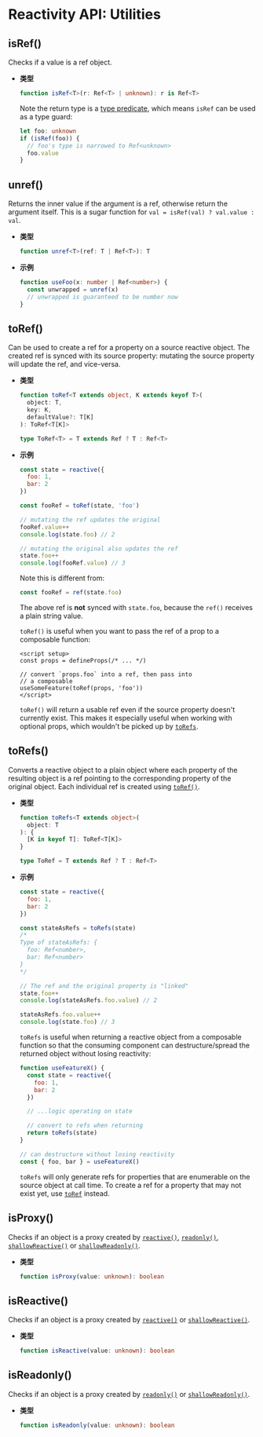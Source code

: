 # Reactivity API: Utilities

## isRef()

Checks if a value is a ref object.

- **类型**

  ```ts
  function isRef<T>(r: Ref<T> | unknown): r is Ref<T>
  ```

  Note the return type is a [type predicate](https://www.typescriptlang.org/docs/handbook/advanced-types.html#user-defined-type-guards), which means `isRef` can be used as a type guard:

  ```ts
  let foo: unknown
  if (isRef(foo)) {
    // foo's type is narrowed to Ref<unknown>
    foo.value
  }
  ```

## unref()

Returns the inner value if the argument is a ref, otherwise return the argument itself. This is a sugar function for `val = isRef(val) ? val.value : val`.

- **类型**

  ```ts
  function unref<T>(ref: T | Ref<T>): T
  ```

- **示例**

  ```ts
  function useFoo(x: number | Ref<number>) {
    const unwrapped = unref(x)
    // unwrapped is guaranteed to be number now
  }
  ```

## toRef()

Can be used to create a ref for a property on a source reactive object. The created ref is synced with its source property: mutating the source property will update the ref, and vice-versa.

- **类型**

  ```ts
  function toRef<T extends object, K extends keyof T>(
    object: T,
    key: K,
    defaultValue?: T[K]
  ): ToRef<T[K]>

  type ToRef<T> = T extends Ref ? T : Ref<T>
  ```

- **示例**

  ```js
  const state = reactive({
    foo: 1,
    bar: 2
  })

  const fooRef = toRef(state, 'foo')

  // mutating the ref updates the original
  fooRef.value++
  console.log(state.foo) // 2

  // mutating the original also updates the ref
  state.foo++
  console.log(fooRef.value) // 3
  ```

  Note this is different from:

  ```js
  const fooRef = ref(state.foo)
  ```

  The above ref is **not** synced with `state.foo`, because the `ref()` receives a plain string value.

  `toRef()` is useful when you want to pass the ref of a prop to a composable function:

  ```vue
  <script setup>
  const props = defineProps(/* ... */)

  // convert `props.foo` into a ref, then pass into
  // a composable
  useSomeFeature(toRef(props, 'foo'))
  </script>
  ```

  `toRef()` will return a usable ref even if the source property doesn't currently exist. This makes it especially useful when working with optional props, which wouldn't be picked up by [`toRefs`](#torefs).

## toRefs()

Converts a reactive object to a plain object where each property of the resulting object is a ref pointing to the corresponding property of the original object. Each individual ref is created using [`toRef()`](#toref).

- **类型**

  ```ts
  function toRefs<T extends object>(
    object: T
  ): {
    [K in keyof T]: ToRef<T[K]>
  }

  type ToRef = T extends Ref ? T : Ref<T>
  ```

- **示例**

  ```js
  const state = reactive({
    foo: 1,
    bar: 2
  })

  const stateAsRefs = toRefs(state)
  /*
  Type of stateAsRefs: {
    foo: Ref<number>,
    bar: Ref<number>
  }
  */

  // The ref and the original property is "linked"
  state.foo++
  console.log(stateAsRefs.foo.value) // 2

  stateAsRefs.foo.value++
  console.log(state.foo) // 3
  ```

  `toRefs` is useful when returning a reactive object from a composable function so that the consuming component can destructure/spread the returned object without losing reactivity:

  ```js
  function useFeatureX() {
    const state = reactive({
      foo: 1,
      bar: 2
    })

    // ...logic operating on state

    // convert to refs when returning
    return toRefs(state)
  }

  // can destructure without losing reactivity
  const { foo, bar } = useFeatureX()
  ```

  `toRefs` will only generate refs for properties that are enumerable on the source object at call time. To create a ref for a property that may not exist yet, use [`toRef`](#toref) instead.

## isProxy()

Checks if an object is a proxy created by [`reactive()`](./reactivity-core.html#reactive), [`readonly()`](./reactivity-core.html#readonly), [`shallowReactive()`](./reactivity-advanced.html#shallowreactive) or [`shallowReadonly()`](./reactivity-advanced.html#shallowreadonly).

- **类型**

  ```ts
  function isProxy(value: unknown): boolean
  ```

## isReactive()

Checks if an object is a proxy created by [`reactive()`](./reactivity-core.html#reactive) or [`shallowReactive()`](./reactivity-advanced.html#shallowreactive).

- **类型**

  ```ts
  function isReactive(value: unknown): boolean
  ```

## isReadonly()

Checks if an object is a proxy created by [`readonly()`](./reactivity-core.html#readonly) or [`shallowReadonly()`](./reactivity-advanced.html#shallowreadonly).

- **类型**

  ```ts
  function isReadonly(value: unknown): boolean
  ```
